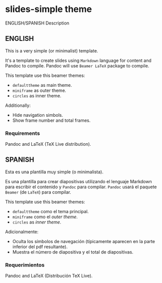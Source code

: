 # slides-simple theme

ENGLISH/SPANISH Description

## ENGLISH
This is a very simple (or minimalist) template.

It's a template to create slides using `Markdown` language for content and Pandoc to compile. Pandoc will use `Beamer LaTeX` package to compile.

This template use this beamer themes:

- `defaulttheme` as main theme.
- `miniframe` as outer theme.
- `circles` as inner theme.

Additionally: 

 - Hide navigation simbols.
 - Show frame number and total frames.

### Requirements

Pandoc and LaTeX (TeX Live distribution).
 
## SPANISH

Esta es una plantilla muy simple (o minimalista).

Es una plantilla para crear diapositivas utilizando el lenguaje Markdown para escribir el contenido y `Pandoc` para compilar. `Pandoc` usará el paquete `Beamer` (de `LaTeX`) para compilar.

This template use this beamer themes:

- `defaulttheme` como el tema principal.
- `miniframe` como el *outer theme*.
- `circles` as *inner theme*.

Adicionalmente: 

 - Oculta los símbolos de navegación (típicamente aparecen en la parte inferior del pdf resultante).
 - Muestra el número de diapositiva y el total de diapositivas.
 
 
 ### Requerimientos
 
Pandoc and LaTeX (Distribución TeX Live).


